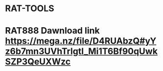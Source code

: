 # RAT-TOOLS
# RAT888 Dawnload link https://mega.nz/file/D4RUAbzQ#yYz6b7mn3UVhTrlgtl_Mi1T6Bf90qUwkSZP3QeUXWzc
